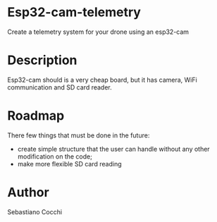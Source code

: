 # Esp32-cam-telemetry
Create a telemetry system for your drone using an esp32-cam

# Description
Esp32-cam should is a very cheap board, but it has camera, WiFi communication and SD card reader.
<!-- # Usage
Clone this repo -->

# Roadmap
There few things that must be done in the future:
* create simple structure that the user can handle without any other modification on the code;
* make more flexible SD card reading

# Author
Sebastiano Cocchi
